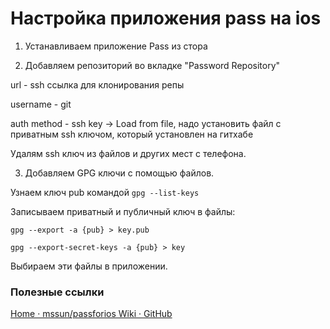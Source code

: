 # Настройка приложения pass на ios

1. Устанавливаем приложение Pass из стора

2. Добавляем репозиторий во вкладке "Password Repository"

url - ssh ссылка для клонирования репы

username - git

auth method - ssh key -> Load from file, надо установить файл с приватным ssh ключом, который установлен на гитхабе 

Удалям ssh ключ из файлов и других мест с телефона.

3. Добавляем GPG ключи с помощью файлов. 

Узнаем ключ pub командой `gpg --list-keys`

Записываем приватный и публичный ключ в файлы:

`gpg --export -a {pub} > key.pub`

`gpg --export-secret-keys -a {pub} > key`

Выбираем эти файлы в приложении.

### Полезные ссылки

[Home · mssun/passforios Wiki · GitHub](https://github.com/mssun/passforios/wiki)


